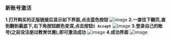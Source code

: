 ### 新账号激活
**1.打开购买的正版链接后显示如下界面,点击蓝色按钮**
![image](https://github.com/wejudging/wejudging.github.io/assets/39000767/cddc3481-2deb-4463-a472-ebd397bad414)
**2.一直往下翻页,直到翻到最底下,右下角按钮颜色变深,点击按钮`I Accept`**
![image](https://github.com/wejudging/wejudging.github.io/assets/39000767/82c8d388-49c9-442c-9757-3ae98fd08784)
**3.登录自己的账号(之前没注册过教育优惠),即可激活成功**
![image](https://github.com/wejudging/wejudging.github.io/assets/39000767/78e6133f-da5a-44af-a322-a7bd94c93fe4)
**4.成功界面**
![image](https://github.com/wejudging/wejudging.github.io/assets/39000767/1f1b5f8d-0d46-4b08-bdca-20aa190410d3)